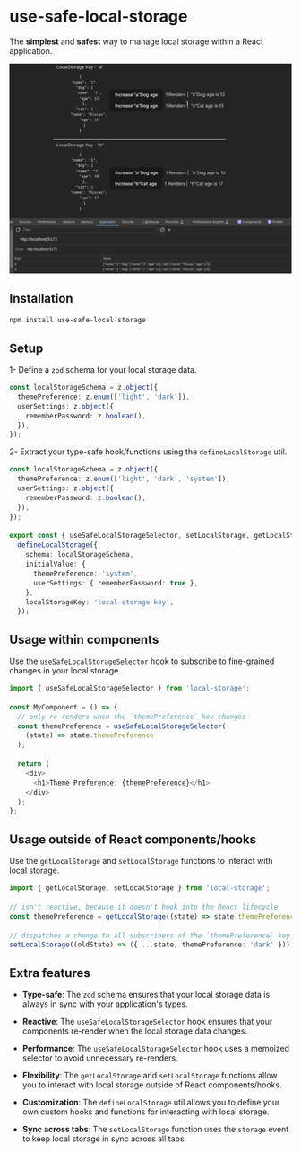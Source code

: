 # use-safe-local-storage

The **simplest** and **safest** way to manage local storage within a React application.

![](./use-safe-local-storage.gif)

## Installation

```bash
npm install use-safe-local-storage
```

## Setup

1- Define a `zod` schema for your local storage data.

```typescript
const localStorageSchema = z.object({
  themePreference: z.enum(['light', 'dark']),
  userSettings: z.object({
    rememberPassword: z.boolean(),
  }),
});
```

2- Extract your type-safe hook/functions using the `defineLocalStorage` util.

```typescript
const localStorageSchema = z.object({
  themePreference: z.enum(['light', 'dark', 'system']),
  userSettings: z.object({
    rememberPassword: z.boolean(),
  }),
});

export const { useSafeLocalStorageSelector, setLocalStorage, getLocalStorage } =
  defineLocalStorage({
    schema: localStorageSchema,
    initialValue: {
      themePreference: 'system',
      userSettings: { rememberPassword: true },
    },
    localStorageKey: 'local-storage-key',
  });
```

## Usage within components

Use the `useSafeLocalStorageSelector` hook to subscribe to fine-grained changes in your local storage.

```typescript
import { useSafeLocalStorageSelector } from 'local-storage';

const MyComponent = () => {
  // only re-renders when the `themePreference` key changes
  const themePreference = useSafeLocalStorageSelector(
    (state) => state.themePreference
  );

  return (
    <div>
      <h1>Theme Preference: {themePreference}</h1>
    </div>
  );
};
```

## Usage outside of React components/hooks

Use the `getLocalStorage` and `setLocalStorage` functions to interact with local storage.

```typescript
import { getLocalStorage, setLocalStorage } from 'local-storage';

// isn't reactive, because it doesn't hook into the React lifecycle
const themePreference = getLocalStorage((state) => state.themePreference);

// dispatches a change to all subscribers of the `themePreference` key
setLocalStorage((oldState) => ({ ...state, themePreference: 'dark' }));
```

## Extra features

- **Type-safe**: The `zod` schema ensures that your local storage data is always in sync with your application's types.

- **Reactive**: The `useSafeLocalStorageSelector` hook ensures that your components re-render when the local storage data changes.

- **Performance**: The `useSafeLocalStorageSelector` hook uses a memoized selector to avoid unnecessary re-renders.

- **Flexibility**: The `getLocalStorage` and `setLocalStorage` functions allow you to interact with local storage outside of React components/hooks.

- **Customization**: The `defineLocalStorage` util allows you to define your own custom hooks and functions for interacting with local storage.

- **Sync across tabs**: The `setLocalStorage` function uses the `storage` event to keep local storage in sync across all tabs.
